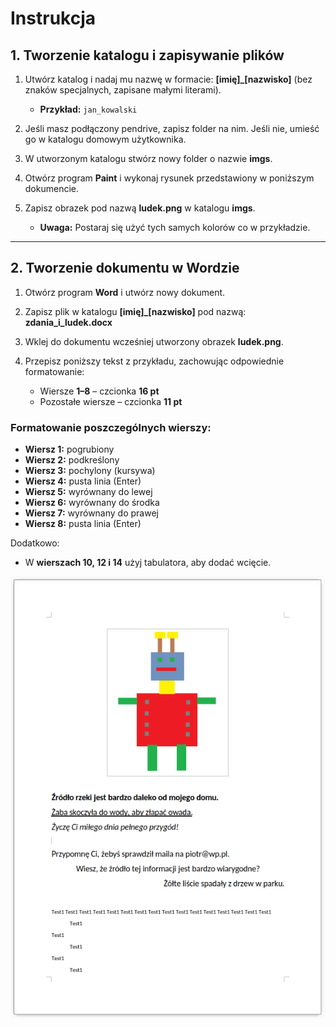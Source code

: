 # Instrukcja

## 1. Tworzenie katalogu i zapisywanie plików

1. Utwórz katalog i nadaj mu nazwę w formacie: **[imię]_[nazwisko]** (bez znaków specjalnych, zapisane małymi literami).
   - **Przykład:** `jan_kowalski`

2. Jeśli masz podłączony pendrive, zapisz folder na nim. Jeśli nie, umieść go w katalogu domowym użytkownika.

3. W utworzonym katalogu stwórz nowy folder o nazwie **imgs**.

4. Otwórz program **Paint** i wykonaj rysunek przedstawiony w poniższym dokumencie.

5. Zapisz obrazek pod nazwą **ludek.png** w katalogu **imgs**.
   - **Uwaga:** Postaraj się użyć tych samych kolorów co w przykładzie.

---

## 2. Tworzenie dokumentu w Wordzie

1. Otwórz program **Word** i utwórz nowy dokument.

2. Zapisz plik w katalogu **[imię]_[nazwisko]** pod nazwą:  
   **zdania_i_ludek.docx**

3. Wklej do dokumentu wcześniej utworzony obrazek **ludek.png**.

4. Przepisz poniższy tekst z przykładu, zachowując odpowiednie formatowanie:

   - Wiersze **1–8** – czcionka **16 pt**  
   - Pozostałe wiersze – czcionka **11 pt**

### Formatowanie poszczególnych wierszy:

- **Wiersz 1:** pogrubiony
- **Wiersz 2:** podkreślony
- **Wiersz 3:** pochylony (kursywa)
- **Wiersz 4:** pusta linia (Enter)
- **Wiersz 5:** wyrównany do lewej
- **Wiersz 6:** wyrównany do środka
- **Wiersz 7:** wyrównany do prawej
- **Wiersz 8:** pusta linia (Enter)

Dodatkowo:
- W **wierszach 10, 12 i 14** użyj tabulatora, aby dodać wcięcie.


<img src="../data/zdania_i_ludek.png" /> 

